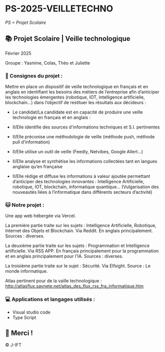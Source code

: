 # PS-2025-VEILLETECHNO

*PS = Projet Scolaire*

## 📚 Projet Scolaire | Veille technologique

Février 2025

Groupe : Yasmine, Colas, Théo et Juliette

### 📌 Consignes du projet :

Mettre en place un dispositif de veille technologique en français et en anglais en identifiant les besoins des métiers de l’entreprise afin d’anticiper les technologies émergentes (robotique, IOT, intelligence artificielle, blockchain…) dans l’objectif de restituer les résultats aux décideurs : 

- Le candidat/La candidate est en capacité de produire une veille technologie en français et en anglais :
  
- Il/Elle identifie des sources d'informations techniques et S.I. pertinentes
  
- Il/Elle préconise une méthodologie de veille (méthode push, méthode pull d’information)
  
- Il/Elle utilise un outil de veille (Feedly, Netvibes, Google Allert...)
  
- Il/Elle analyse et synthétise les informations collectées tant en langues anglaise qu’en française
  
- Il/Elle rédige et diffuse les informations à valeur ajoutée permettant d’anticiper des technologies innovantes : Intelligence Artificielle, robotique, IOT, blockchain, informatique quantique... (Vulgarisation des nouveautés liées à l’informatique dans différents secteurs d’activité)


### 🐱 Notre projet :
Une app web hébergée via Vercel.

La première partie traite sur les sujets : Intelligence Artificielle, Robotique, Internet des Objets et Blockchain. Via Reddit. En anglais principalement. Sources : diverses.

La deuxième partie traite sur les sujets : Programmation et Intelligence artificielle. Via RSS APP. En français principalement pour la programmation et en anglais principalement pour l'IA. Sources : diverses.

La troisième partie traite sur le sujet : Sécurité. Via Elfsight. Source : Le monde informatique.

Atlas pertinent pour de la vaille technologique : http://atlasflux.saynete.net/atlas_des_flux_rss_fra_informatique.htm

### 💻 Applications et langages utilisés :

+ Visual studio code
+ Type Script

## 🌸 Merci !
© J-IFT
